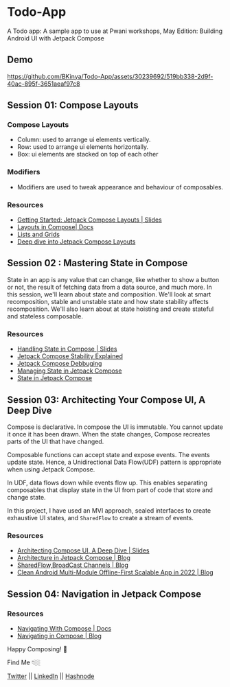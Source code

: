 # Todo-App
A Todo app: A sample app to use at Pwani workshops, May Edition: Building Android UI with Jetpack Compose

## Demo

https://github.com/BKinya/Todo-App/assets/30239692/519bb338-2d9f-40ac-895f-3651aeaf97c8



## Session 01: Compose Layouts

### Compose Layouts
- Column: used to arrange ui elements vertically.
- Row: used to arrange ui elements horizontally.
- Box: ui elements are stacked on top of each other

### Modifiers
- Modifiers are used to tweak appearance and behaviour of composables.

### Resources
- [Getting Started: Jetpack Compose Layouts | Slides](https://speakerdeck.com/bkinya/getting-started-jetpack-compose-layouts)
- [Layouts in Compose| Docs](https://developer.android.com/jetpack/compose/layouts/basics)
- [Lists and Grids](https://developer.android.com/jetpack/compose/lists)
- [Deep dive into Jetpack Compose Layouts](https://www.youtube.com/watch?v=zMKMwh9gZuI&list=PLWz5rJ2EKKc9Ty3Zl1hvMVUsXfkn93NRk&index=28)

## Session 02 : Mastering State in Compose

State in an app is any value that can change, like whether to show a button or not, the result of fetching data from a data source, and much more. In this session, we'll learn about state and composition. We'll look at smart recomposition,   stable and unstable state and how state stability affects recomposition.  We'll also learn about at state hoisting and create stateful and stateless composable. 


### Resources
- [Handling State in Compose | Slides](https://speakerdeck.com/bkinya/handling-state-in-jetpack-compose)
- [Jetpack Compose Stability Explained](https://medium.com/androiddevelopers/jetpack-compose-stability-explained-79c10db270c8)
- [Jetpack Compose Debbuging](https://io.google/2023/program/a3ed5302-d787-41bd-8623-54193d36caf0/)
- [Managing State in Jetpack Compose](https://www.kodeco.com/30172122-managing-state-in-jetpack-compose)
- [State in Jetpack Compose](https://www.youtube.com/watch?v=PMMY23F0CFg&list=PLWz5rJ2EKKc9Ty3Zl1hvMVUsXfkn93NRk&index=22)


## Session 03: Architecting Your Compose UI, A Deep Dive
Compose is declarative. In compose the UI is immutable. You cannot update it once it has been drawn. When the state changes, Compose recreates
parts of the UI that have changed.

Composable functions can accept state and expose events. The events update state. Hence, a Unidirectional Data Flow(UDF) pattern is appropriate
when using Jetpack Compose.

In UDF, data flows down while events flow up. This enables separating composables that display state in the UI from part of code that store and change state.

In this project, I have used an MVI approach, sealed interfaces to create exhaustive UI states, and `SharedFlow` to create a stream of events.

### Resources
- [Architecting Compose UI, A Deep Dive | Slides ](https://speakerdeck.com/bkinya/architecting-compose-ui-a-deep-dive)
- [Architecture in Jetpack Compose | Blog](https://medium.com/mobile-at-octopus-energy/architecture-in-jetpack-compose-mvp-mvvm-mvi-17d8170a13fd)
- [SharedFlow,BroadCast Channels | Blog](https://elizarov.medium.com/shared-flows-broadcast-channels-899b675e805c)
- [Clean Android Multi-Module Offline-First Scalable App in 2022 | Blog](https://www.droidcon.com/2022/08/16/clean-android-multi-module-offline-first-scalable-app-in-2022-including-jetpack-compose-mvi-kotlin-coroutines-flow-kotlin-serialization-hilt-and-room/)


## Session 04: Navigation in Jetpack Compose

### Resources
- [Navigating With Compose | Docs](https://developer.android.com/jetpack/compose/navigation)
- [Navigating in Compose | Blog](https://medium.com/google-developer-experts/navigating-in-jetpack-compose-78c78d365c6a)

Happy Composing! 🎉


Find Me 👇🏼

[Twitter](https://twitter.com/B__Kinya) || [LinkedIn](https://www.linkedin.com/in/beatrice-kinya-93307514b/) || [Hashnode](https://kinya.hashnode.dev)
